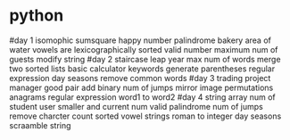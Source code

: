# python
#day 1
isomophic
sumsquare
happy number
palindrome
bakery
area of water
vowels are lexicographically sorted
valid number
maximum num of guests
modify string
#day 2
staircase
leap year
max num of words
merge two sorted lists
basic calculator
keywords
generate parentheses
regular expression
day seasons
remove common words
#day 3
trading
project manager
good pair
add binary
num of jumps
mirror image
permutations
anagrams
regular expression
word1 to word2
#day 4
string array
num of student user
smaller and current num
valid palindrome
num of jumps
remove charcter
count sorted vowel strings
roman to integer
day seasons
scraamble string
